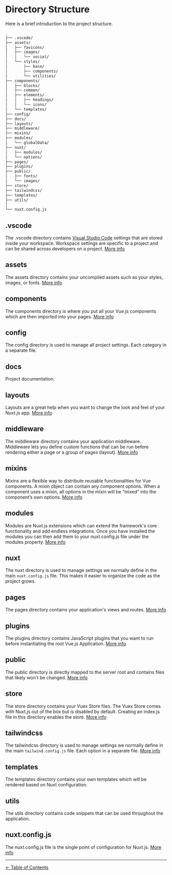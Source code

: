 # Directory Structure

Here is a brief introduction to the project structure.

```sh
.
├── .vscode/
├── assets/
│   ├── favicons/
│   ├── images/
│   │   └── social/
│   └── styles/
│       ├── base/
│       ├── components/
│       └── utilities/
├── components/
│   ├── blocks/
│   ├── common/
│   ├── elements/
│   │   ├── headings/
│   │   └── icons/
│   └── templates/
├── config/
├── docs/
├── layouts/
├── middleware/
├── mixins/
├── modules/
│   └── globalData/
├── nuxt/
│   ├── modules/
│   └── options/
├── pages/
├── plugins/
├── public/
│   ├── fonts/
│   └── images/
├── store/
├── tailwindcss/
├── templates/
├── utils/
│
└── nuxt.config.js
```

## .vscode

The .vscode directory contains [Visual Studio Code](https://code.visualstudio.com/) settings that are stored inside your workspace. Workspace settings are specific to a project and can be shared across developers on a project. [More info](https://code.visualstudio.com/docs/getstarted/settings)

## assets

The assets directory contains your uncompiled assets such as your styles, images, or fonts. [More info](https://nuxtjs.org/docs/2.x/directory-structure/assets)

## components

The components directory is where you put all your Vue.js components which are then imported into your pages. [More info](https://nuxtjs.org/docs/2.x/directory-structure/components)

## config

The config directory is used to manage all project settings. Each category in a separate file.

## docs

Project documentation.

## layouts

Layouts are a great help when you want to change the look and feel of your Nuxt.js app. [More info](https://nuxtjs.org/docs/2.x/directory-structure/layouts)

## middleware

The middleware directory contains your application middleware. Middleware lets you define custom functions that can be run before rendering either a page or a group of pages (layout). [More info](https://nuxtjs.org/docs/2.x/directory-structure/middleware)

## mixins

Mixins are a flexible way to distribute reusable functionalities for Vue components. A mixin object can contain any component options. When a component uses a mixin, all options in the mixin will be “mixed” into the component’s own options. [More info](https://vuejs.org/v2/guide/mixins.html)

## modules

Modules are Nuxt.js extensions which can extend the framework's core functionality and add endless integrations. Once you have installed the modules you can then add them to your nuxt.config.js file under the modules property. [More info](https://nuxtjs.org/docs/2.x/directory-structure/modules)

## nuxt

The nuxt directory is used to manage settings we normally define in the main `nuxt.config.js` file. This makes it easier to organize the code as the project grows.

## pages

The pages directory contains your application's views and routes. [More info](https://nuxtjs.org/docs/2.x/directory-structure/pages)

## plugins

The plugins directory contains JavaScript plugins that you want to run before instantiating the root Vue.js Application. [More info](https://nuxtjs.org/docs/2.x/directory-structure/plugins)

## public

The public directory is directly mapped to the server root and contains files that likely won't be changed. [More info](https://nuxtjs.org/docs/2.x/directory-structure/static)

## store

The store directory contains your Vuex Store files. The Vuex Store comes with Nuxt.js out of the box but is disabled by default. Creating an index.js file in this directory enables the store. [More info](https://nuxtjs.org/docs/2.x/directory-structure/store)

## tailwindcss

The tailwindcss directory is used to manage settings we normally define in the main `tailwind.config.js` file. Each option in a separate file. [More info](https://tailwindcss.com/docs/configuration)

## templates

The templates directory contains your own templates which will be rendered based on Nuxt configuration.

## utils

The utils directory contains code snippets that can be used throughout the application.

## nuxt.config.js

The nuxt.config.js file is the single point of configuration for Nuxt.js. [More info](https://nuxtjs.org/docs/2.x/directory-structure/nuxt-config)

---

[← Table of Contents](README.md)
